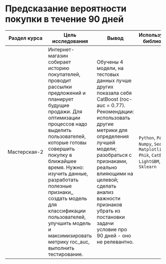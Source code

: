 # Предсказание вероятности покупки в течение 90 дней

Раздел курса| Цель исследования | Вывод | Используемые библиотеки
------------- |------------------|---------------- | -----------------------
Мастерская-2 |Интернет-магазин собирает историю покупателей, проводит рассылки предложений и планирует будущие продажи. Для оптимизации процессов надо выделить пользователей, которые готовы совершить покупку в ближайшее время. Нужно: изучить данные, разработать полезные признаки,, создать модель для классификации пользователей, улучшить модель и максимизировать метрику roc_auc, выполнить тестирование. | Обучены 4 модели, на тестовых данных лучше других показала себя CatBoost (roc-auc = 0.77). Рекомендации: использовать другие метрики для определения лучшей модели; разобраться с признаками, реально влияющими на целевой; сделать анализ важности признаков убрать из постановки задачи условие про 90 дней - оно не релевантно. | `Python`, `Pandas`, `Numpy`, `Seaborn`, `Matplotlib` `Phik`, `CatBoost`, `LightGBM`, `Sklearn`
